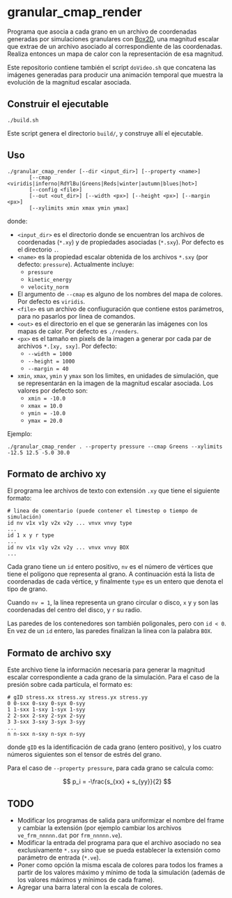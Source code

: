# granular_cmap_render

Programa que asocia a cada grano en un archivo de coordenadas generadas por simulaciones granulares con [Box2D](https://box2d.org/), una magnitud escalar que extrae de un archivo asociado al correspondiente de las coordenadas. Realiza entonces un mapa de calor con la representación de esa magnitud.

Este repositorio contiene también el script `doVideo.sh` que concatena las imágenes generadas para producir una animación temporal que muestra la evolución de la magnitud escalar asociada.

## Construir el ejecutable

    ./build.sh 

Este script genera el directorio `build/`, y construye allí el ejecutable.

## Uso 

```
./granular_cmap_render [--dir <input_dir>] [--property <name>]
       [--cmap <viridis|inferno|RdYlBu|Greens|Reds|winter|autumn|blues|hot>]
       [--config <file>]
       [--out <out_dir>] [--width <px>] [--height <px>] [--margin <px>]
       [--xylimits xmin xmax ymin ymax]

```

donde:

- `<input_dir>` es el directorio donde se encuentran los archivos de coordenadas (`*.xy`) y de propiedades asociadas (`*.sxy`). Por defecto es el directorio `.`.
- `<name>` es la propiedad escalar obtenida de los archivos `*.sxy` (por defecto: `pressure`). Actualmente incluye:
  - `pressure`
  - `kinetic_energy`
  - `velocity_norm`
- El argumento de `--cmap` es alguno de los nombres del mapa de colores. Por defecto es `viridis`.
- `<file>` es un archivo de confiuguración que contiene estos parámetros, para no pasarlos por linea de comandos.
- `<out>` es el directorio en el que se generarán las imágenes con los mapas de calor. Por defecto es `./renders`.
- `<px>` es el tamaño en pixels de la imagen a generar por cada par de archivos `*.[xy, sxy]`. Por defecto:
  - `--width = 1000`
  - `--height = 1000`
  - `--margin = 40`
- `xmin`,  `xmax`, `ymin` y `ymax` son los limites, en unidades de simulación, que se representarán en la imagen de la magnitud escalar asociada. Los valores por defecto son:
  - `xmin = -10.0`
  - `xmax = 10.0`
  - `ymin = -10.0`
  - `ymax = 20.0`

Ejemplo:

    ./granular_cmap_render . --property pressure --cmap Greens --xylimits -12.5 12.5 -5.0 30.0 

## Formato de archivo xy 

El programa lee archivos de texto con extensión `.xy` que tiene el siguiente formato:

```
# linea de comentario (puede contener el timestep o tiempo de simulación)
id nv v1x v1y v2x v2y ... vnvx vnvy type
...
id 1 x y r type
...
id nv v1x v1y v2x v2y ... vnvx vnvy BOX
...
```
Cada grano tiene un `id` entero positivo, `nv` es el número de vértices que tiene el polígono 
que representa al grano. A continuación está la lista de coordenadas de cada vértice,
y finalmente `type` es un entero que denota el tipo de grano.

Cuando `nv = 1`, la línea representa un grano circular o disco, `x` y `y` son las coordenadas
del centro del disco, y `r` su radio.

Las paredes de los contenedores son también poligonales, pero con `id < 0`. En vez 
de un `id` entero, las paredes finalizan la línea con la palabra `BOX`.

## Formato de archivo sxy 

Este archivo tiene la información necesaria para generar la magnitud escalar correspondiente a cada grano de la simulación. Para el caso de la presión sobre cada partícula, el formato es:

```
# gID stress.xx stress.xy stress.yx stress.yy
0 0-sxx 0-sxy 0-syx 0-syy
1 1-sxx 1-sxy 1-syx 1-syy
2 2-sxx 2-sxy 2-syx 2-syy
3 3-sxx 3-sxy 3-syx 3-syy
...
n n-sxx n-sxy n-syx n-syy
```

donde `gID` es la identificación de cada grano (entero positivo), y los cuatro números siguientes son el tensor de estrés del grano.

Para el caso de `--property pressure`, para cada grano se calcula como:

$$ p_i = -\frac{s_{xx} + s_{yy}}{2} $$

## TODO 

- Modificar los programas de salida para uniformizar el nombre del frame y cambiar la extensión (por ejemplo cambiar los archivos `ve_frm_nnnnn.dat` por `frm_nnnnn.ve`).
- Modificar la entrada del programa para que el archivo asociado no sea exclusivamente `*.sxy` sino que se pueda establecer la extensión como parámetro de entrada (`*.ve`).
- Poner como opción la misma escala de colores para todos los frames a partir de los valores máximo y mínimo de toda la simulación (además de los valores máximos y mínimos de cada frame).
- Agregar una barra lateral con la escala de colores.
